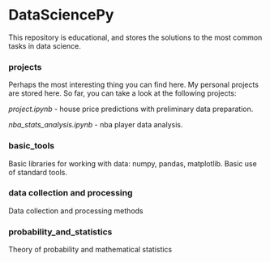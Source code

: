 # DataSciencePy

This repository is educational, and stores the solutions to the most common tasks in data science.

### projects

Perhaps the most interesting thing you can find here. My personal projects are stored here. So far, you can take a look at the following projects:

*project.ipynb* - house price predictions with preliminary data preparation.

*nba_stats_analysis.ipynb* - nba player data analysis.

### basic_tools

Basic libraries for working with data: numpy, pandas, matplotlib. Basic use of standard tools.

### data collection and processing

Data collection and processing methods

### probability_and_statistics

Theory of probability and mathematical statistics
